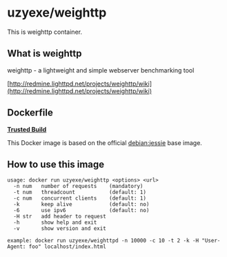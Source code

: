 # uzyexe/weighttp

This is weighttp container.

## What is weighttp

weighttp - a lightweight and simple webserver benchmarking tool

[http://redmine.lighttpd.net/projects/weighttp/wiki](http://redmine.lighttpd.net/projects/weighttp/wiki)

## Dockerfile

[**Trusted Build**](https://registry.hub.docker.com/u/uzyexe/weighttp/)

This Docker image is based on the official [debian:jessie](https://hub.docker.com/_/debian/) base image.

## How to use this image

```
usage: docker run uzyexe/weighttp <options> <url>
  -n num   number of requests    (mandatory)
  -t num   threadcount           (default: 1)
  -c num   concurrent clients    (default: 1)
  -k       keep alive            (default: no)
  -6       use ipv6              (default: no)
  -H str   add header to request
  -h       show help and exit
  -v       show version and exit

example: docker run uzyexe/weighttpd -n 10000 -c 10 -t 2 -k -H "User-Agent: foo" localhost/index.html
```
